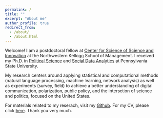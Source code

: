 ```yaml
---
permalink: /
title: ""
excerpt: "About me"
author_profile: true
redirect_from: 
  - /about/
  - /about.html
---
```


Welcome! I am a postdoctoral fellow at [Center for Science of Science and Innovation](https://www.kellogg.northwestern.edu/research/science-of-science.aspx) at the Northwestern Kellogg School of Management. I received my Ph.D. in [Political Science](https://polisci.la.psu.edu) and [Social Data Analytics](https://soda.la.psu.edu) at Pennsylvania State University. 

My research centers around applying statistical and computational methods (natural language processing, machine learning, network analysis) as well as experiments (survey, field) to achieve a better understanding of digital communication, polarization, public policy, and the intersction of science and politics, focused on the United States. 


For materials related to my reserach, visit my [Github](https://github.com/taegyoon-kim). For my CV, please click [here](https://github.com/taegyoon-kim/taegyoon-kim.github.io/blob/master/files/curriculum_vitae_ap.pdf). Thank you very much.

